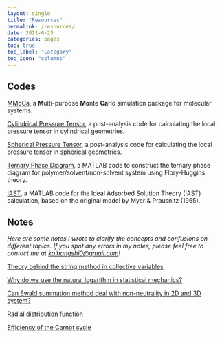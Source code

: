 ```yaml
---
layout: single
title: "Resources"
permalink: /resources/
date: 2021-6-25
categories: pages
toc: true
toc_label: "Category"
toc_icon: "columns"
---
```

## Codes
[MMoCa](https://github.com/KaihangShi/MMoCa), a **M**ulti-purpose **Mo**nte **Ca**rlo simulation package for molecular systems.

[Cylindrical Pressure Tensor](https://github.com/KaihangShi/Cylindrical-Pressure-Tensor), a post-analysis code for calculating the local pressure tensor in cylindrical geometries.

[Spherical Pressure Tensor](https://github.com/KaihangShi/Spherical-Pressure-Tensor), a post-analysis code for calculating the local pressure tensor in spherical geometries.

[Ternary Phase Diagram](https://github.com/KaihangShi/Ternary-Phase-Diagram), a MATLAB code to construct the ternary phase diagram for polymer/solvent/non-solvent system using Flory-Huggins theory.

[IAST](https://github.com/KaihangShi/IAST), a MATLAB code for the Ideal Adsorbed Solution Theory (IAST) calculation, based on the original model by Myer & Prausnitz (1965).


## Notes
*Here are some notes I wrote to clarify the concepts and confusions on different topics. If you spot any errors in my notes, please feel free to contact me at kaihangshi0@gmail.com!*

[Theory behind the string method in collective variables](http://kaihangshi.github.io/assets/docs/smcv.pdf)

[Why do we use the natural logarithm in statistical mechanics?](http://kaihangshi.github.io/assets/docs/loge_in_sm.pdf)

[Can Ewald summation method deal with non-neutrality in 2D and 3D system?](http://kaihangshi.github.io/assets/docs/ewald.pdf)

[Radial distribution function](http://kaihangshi.github.io/assets/docs/rdf.pdf)

[Efficiency of the Carnot cycle](http://kaihangshi.github.io/assets/docs/carnot.pdf)





